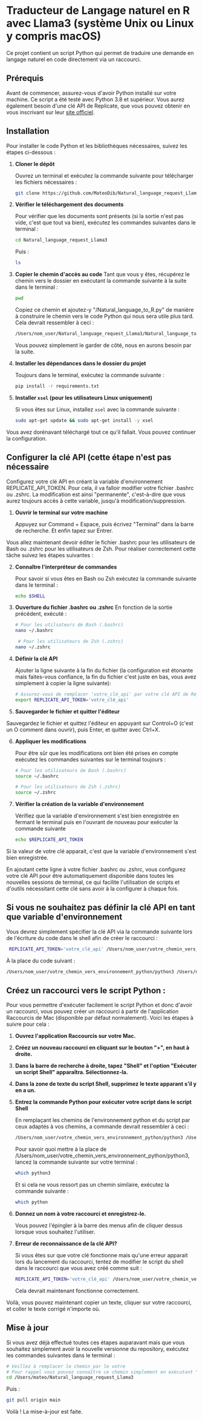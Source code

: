 # Traducteur de Langage naturel en R avec Llama3 (système Unix ou Linux y compris macOS)

Ce projet contient un script Python qui permet de traduire une demande en langage naturel en code directement via un raccourci.

## Prérequis

Avant de commencer, assurez-vous d'avoir Python installé sur votre machine. Ce script a été testé avec Python 3.8 et supérieur. Vous aurez également besoin d'une clé API de Replicate, que vous pouvez obtenir en vous inscrivant sur leur [site officiel](https://replicate.com).

## Installation

Pour installer le code Python et les bibliothèques nécessaires, suivez les étapes ci-dessous :

1. **Cloner le dépôt**
   
   Ouvrez un terminal et exécutez la commande suivante pour télécharger les fichiers nécessaires :
   ```bash
   git clone https://github.com/MateoDib/Natural_language_request_Llama3.git
   ```
   
2. **Vérifier le téléchargement des documents**

   Pour vérifier que les documents sont présents (si la sortie n'est pas vide, c'est que tout va bien), exécutez les commandes suivantes dans le terminal :
   ```bash
   cd Natural_language_request_Llama3
   ```
   Puis :
   ```bash
   ls
   ```

3. **Copier le chemin d'accès au code**
   Tant que vous y êtes, récupérez le chemin vers le dossier en exécutant la commande suivante à la suite dans le terminal :
   ```bash
   pwd
   ```

   Copiez ce chemin et ajoutez-y "/Natural_language_to_R.py" de manière à construire le chemin vers le code Python qui nous sera utile plus tard. Cela devrait ressembler à ceci :
   ```bash
   /Users/nom_user/Natural_language_request_Llama3/Natural_language_to_R.py
   ```
   Vous pouvez simplement le garder de côté, nous en aurons besoin par la suite.

4. **Installer les dépendances dans le dossier du projet**

   Toujours dans le terminal, exécutez la commande suivante :
   ```bash
   pip install -r requirements.txt
   ```

5. **Installer `xsel` (pour les utilisateurs Linux uniquement)**

   Si vous êtes sur Linux, installez `xsel` avec la commande suivante :
   ```bash
   sudo apt-get update && sudo apt-get install -y xsel
   ```

Vous avez dorénavant téléchargé tout ce qu'il fallait. Vous pouvez continuer la configuration.



## Configurer la clé API (cette étape n'est pas nécessaire

   Configurez votre clé API en créant la variable d'environnement REPLICATE_API_TOKEN. Pour cela, il va falloir modifier votre fichier .bashrc ou .zshrc. La modification est ainsi "permanente", c'est-à-dire que vous aurez toujours accès à cette variable, jusqu'à modification/suppression.

1. **Ouvrir le terminal sur votre machine**

   Appuyez sur Command + Espace, puis écrivez "Terminal" dans la barre de recherche. Et enfin tapez sur Entrer.


Vous allez maintenant devoir éditer le fichier .bashrc pour les utilisateurs de Bash ou .zshrc pour les utilisateurs de Zsh. Pour réaliser correctement cette tâche suivez les étapes suivantes :

2. **Connaître l'interpréteur de commandes**

   Pour savoir si vous êtes en Bash ou Zsh exécutez la commande suivante dans le terminal :
    ```bash
   echo $SHELL
   ```

3. **Ouverture du fichier .bashrc ou .zshrc**
    En fonction de la sortie précédent, exécuté :
   ```bash
   # Pour les utilsateurs de Bash (.bashrc)
   nano ~/.bashrc
   ```
   ```bash
    # Pour les utilisateurs de Zsh (.zshrc)
   nano ~/.zshrc
   ```

4. **Définir la clé API**

   Ajouter la ligne suivante à la fin du fichier (la configuration est étonante mais faites-vous confiance, la fin du fichier c'est juste en bas, vous avez simplement à copier la ligne suivante):
   ```bash
   # Assurez-vous de remplacer 'votre_clé_api' par votre clé API de Replicate, tout en gardant les guillements comme tels.
   export REPLICATE_API_TOKEN='votre_clé_api'
   ```
   
5. **Sauvegarder le fichier et quitter l'éditeur**

Sauvegardez le fichier et quittez l'éditeur en appuyant sur Control+O (c'est un O comment dans ouvrir), puis Enter, et quitter avec Ctrl+X.

6. **Appliquer les modifications**

   Pour être sûr que les  modifications ont bien été prises en compte exécutez les commandes suivantes sur le terminal toujours :
   ```bash
   # Pour les utilisateurs de Bash (.bashrc)
   source ~/.bashrc
   ```
   
   ```bash
   # Pour les utilisateurs de Zsh (.zshrc)
   source ~/.zshrc
   ```
7. **Vérifier la création de la variable d'environnement**
   
   Vérifiez que la variable d'environnement s'est bien enregistrée en fermant le terminal puis en l'ouvrant de nouveau pour exécuter la commande suivante
   ```bash
   echo $REPLICATE_API_TOKEN
   ```
Si la valeur de votre clé apparait, c'est que la variable d'environnement s'est bien enregistrée.

En ajoutant cette ligne à votre fichier .bashrc ou .zshrc, vous configurez votre clé API pour être automatiquement disponible dans toutes les nouvelles sessions de terminal, ce qui facilite l'utilisation de scripts et d'outils nécessitant cette clé sans avoir à la configurer à chaque fois.


## Si vous ne souhaitez pas définir la clé API en tant que variable d'environnement

  Vous devrez simplement spécifier la clé API via la commande suivante lors de l'écriture du code dans le shell afin de créer le raccourci :
  ```bash
   REPLICATE_API_TOKEN='votre_clé_api' /Users/nom_user/votre_chemin_vers_environnement_python/python3 /Users/nom_user/Natural_language_Llama3_shortcut/Natural_language_to_R.py
   ```
   À la place du code suivant :
   ```bash
   /Users/nom_user/votre_chemin_vers_environnement_python/python3 /Users/nom_user/Natural_language_Llama3_shortcut/Natural_language_to_R.py
   ```



## Créez un raccourci vers le script Python : 

Pour vous permettre d'exécuter facilement le script Python et donc d'avoir un raccourci, vous pouvez créer un raccourci à partir de l'application Raccourcis de Mac (disponible par défaut normalement). Voici les étapes à suivre pour cela :

1. **Ouvrez l'application Raccourcis sur votre Mac.**

2. **Créez un nouveau raccourci en cliquant sur le bouton "+", en haut à droite.**

3. **Dans la barre de recherche à droite, tapez "Shell" et l'option "Exécuter un script Shell" apparaîtra. Sélectionnez-la.**

4. **Dans la zone de texte du script Shell, supprimez le texte apparant s'il y en a un.**

5. **Entrez la commande Python pour exécuter votre script dans le script Shell**
   
   En remplaçant les chemins de l'environnement python et du script par ceux adaptés à vos chemins, a commande devrait ressembler à ceci :
   ```bash
   /Users/nom_user/votre_chemin_vers_environnement_python/python3 /Users/nom_user/Natural_language_Llama3_shortcut/Natural_language_to_R.py
   ```

   Pour savoir quoi mettre à la place de /Users/nom_user/votre_chemin_vers_environnement_python/python3, lancez la commande   suivante sur votre terminal :
   ```bash
   which python3
   ```
   Et si cela ne vous ressort pas un chemin similaire, exécutez la commande suivante :
   ```bash
   which python
   ```

6. **Donnez un nom à votre raccourci et enregistrez-le.**
   
   Vous pouvez l'épingler à la barre des menus afin de cliquer dessus lorsque vous souhaitez l'utiliser.

7. **Erreur de reconnaissance de la clé API?**

   Si vous êtes sur que votre clé fonctionne mais qu'une erreur apparait lors du lancement du raccourci, tentez de modifier le script du shell dans le raccourci que vous avez créé comme suit :
   ```bash
   REPLICATE_API_TOKEN='votre_clé_api' /Users/nom_user/votre_chemin_vers_environnement_python/python3 /Users/nom_user/Natural_language_Llama3_shortcut/Natural_language_to_R.py
   ```

   Cela devrait maintenant fonctionne correctement.

Voilà, vous pouvez maintenant copier un texte, cliquer sur votre raccourci, et coller le texte corrigé n'importe où.



## Mise à jour 

Si vous avez déjà effectué toutes ces étapes auparavant mais que vous souhaitez simplement avoir la nouvelle versionne du repository, exécutez les commandes suivantes dans le terminal :
   ```bash
   # Veillez à remplacer le chemin par le votre
   # Pour rappel vous pouvez connaître ce chemin simplement en exécutant "cd Natural_language_to_R"
   cd /Users/mateo/Natural_language_request_Llama3
   ```
   Puis :
   ```bash
   git pull origin main
   ```

Voilà ! La mise-à-jour est faite.
